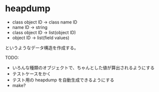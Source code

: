 # heapdump

 * class object ID -> class name ID
 * name ID -> string
 * class object ID -> list(object ID)
 * object ID -> list(field values)

というようなデータ構造を作成する。

TODO:

* いろんな種類のオブジェクトで、ちゃんとした値が算出されるようにする
* テストケースをかく
* テスト用の heapdump を自動生成できるようにする
 * make?
